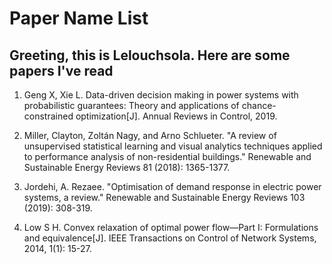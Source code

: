 # Paper Name List
## Greeting, this is Lelouchsola. Here are some papers I've read

1. Geng X, Xie L. Data-driven decision making in power systems with probabilistic guarantees: Theory and applications of chance-constrained optimization[J]. Annual Reviews in Control, 2019.

2. Miller, Clayton, Zoltán Nagy, and Arno Schlueter. "A review of unsupervised statistical learning and visual analytics techniques applied to performance analysis of non-residential buildings." Renewable and Sustainable Energy Reviews 81 (2018): 1365-1377.
3. Jordehi, A. Rezaee. "Optimisation of demand response in electric power systems, a review." Renewable and Sustainable Energy Reviews 103 (2019): 308-319.
4. Low S H. Convex relaxation of optimal power flow—Part I: Formulations and equivalence[J]. IEEE Transactions on Control of Network Systems, 2014, 1(1): 15-27.